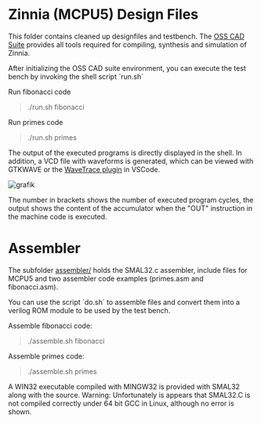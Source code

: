 # Zinnia (MCPU5) Design Files

This folder contains cleaned up designfiles and testbench. The [OSS CAD Suite](https://github.com/YosysHQ/oss-cad-suite-build) provides all tools required for compiling, synthesis and simulation of Zinnia.

After initializing the OSS CAD suite environment, you can execute the test bench by invoking the shell script ´run.sh´ 

Run fibonacci code 
> ./run.sh fibonacci

Run primes code
> ./run.sh primes

The output of the executed programs is directly displayed in the shell. In addition, a VCD file with waveforms is generated, which can be viewed with GTKWAVE or the [WaveTrace plugin](https://www.wavetrace.io/) in VSCode.

![grafik](https://user-images.githubusercontent.com/4086406/188920501-4257ff7e-d6df-495d-963a-cf1aee4d25f1.png)

The number in brackets shows the number of executed program cycles, the output shows the content of the accumulator when the "OUT" instruction in the machine code is executed.

# Assembler

The subfolder [assembler/](assembler/) holds the SMAL32.c assembler, include files for MCPU5 and two assembler code examples (primes.asm and fibonacci.asm).

You can use the script ´do.sh´ to assemble files and convert them into a verilog ROM module to be used by the test bench.

Assemble fibonacci code:
>./assemble.sh fibonacci

Assemble primes code:
>./assemble.sh primes

A WIN32 executable compiled with MINGW32 is provided with SMAL32 along with the source. Warning: Unfortunately is appears that SMAL32.C is not compiled correctly under 64 bit GCC in Linux, although no error is shown. 
